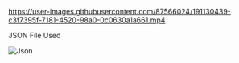 

https://user-images.githubusercontent.com/87566024/191130439-c3f7395f-7181-4520-98a0-0c0630a1a661.mp4

JSON File Used

![Json](https://user-images.githubusercontent.com/87566024/191130506-b3d1516c-f9a6-4f4d-b1b4-bb237b88d642.png)
